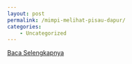 ```yaml
---
layout: post
permalink: /mimpi-melihat-pisau-dapur/
categories:
    - Uncategorized
---
```


[Baca Selengkapnya](/08)